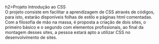 h2>Projeto Introdução ao CSS</h2><br>
O projeto consiste em facilitar a aprendizagem de CSS através de códigos, para isto, estarão disponíveis folhas de estilo e páginas html comentadas.<br>
Com a filosofia de mão na massa, é proposta a criação de dois sites, o primeiro básico e o segundo com elementos profissionais, ao final da montagem desses sites, a pessoa estará apto a utilizar CSS no desenvolvimento de sites.

